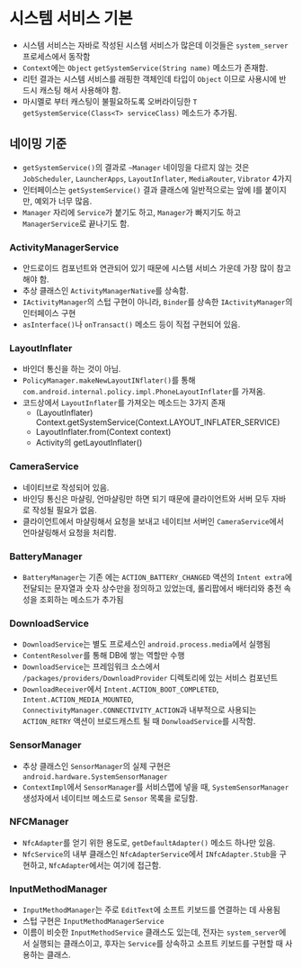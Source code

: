 # 시스템 서비스 기본
* 시스템 서비스는 자바로 작성된 시스템 서비스가 많은데 이것들은 `system_server` 프로세스에서 동작함
* `Context`에는 `Object` `getSystemService(String name)` 메소드가 존재함.
* 리턴 결과는 시스템 서비스를 래핑한 객체인데 타입이 `Object` 이므로 사용시에 반드시 캐스팅 해서 사용해야 함.
* 마시멜로 부터 캐스팅이 불필요하도록 오버라이딩한 `T getSystemService(Class<T> serviceClass)` 메소드가 추가됨.

## 네이밍 기준
* `getSystemService()`의 결과로 `~Manager` 네이밍을 다르지 않는 것은 `JobScheduler`, `LauncherApps`, `LayoutInflater`, `MediaRouter`, `Vibrator` 4가지
* 인터페이스는 `getSystemService()` 결과 클래스에 일반적으로는 앞에 I를 붙이지만, 예외가 너무 많음.
* `Manager` 자리에 `Service`가 붙기도 하고, `Manager`가 빠지기도 하고 `ManagerService`로 끝나기도 함.

### ActivityManagerService
* 안드로이드 컴포넌트와 연관되어 있기 때문에 시스템 서비스 가운데 가장 많이 참고해야 함.
* 추상 클래스인 `ActivityManagerNative`를 상속함.
* `IActivityManager`의 스텁 구현이 아니라, `Binder`를 상속한 `IActivityManager`의 인터페이스 구현
* `asInterface()`나 `onTransact()` 메소드 등이 직접 구현되어 있음.

### LayoutInflater
* 바인더 통신을 하는 것이 아님.
* `PolicyManager.makeNewLayoutINflater()`를 통해 `com.android.internal.policy.impl.PhoneLayoutInflater`를 가져옴.
* 코드상에서 `LayoutInflater`를 가져오는 메소드는 3가지 존재
  * (LayoutInflater) Context.getSystemService(Context.LAYOUT_INFLATER_SERVICE)
  * LayoutInflater.from(Context context)
  * Activity의 getLayoutInflater()

### CameraService
* 네이티브로 작성되어 있음.
* 바인딩 통신은 마샬링, 언마샬링만 하면 되기 때문에 클라이언트와 서버 모두 자바로 작성될 필요가 없음.
* 클라이언트에서 마샬링해서 요청을 보내고 네이티브 서버인 `CameraService`에서 언마샬링해서 요청을 처리함.

### BatteryManager
* `BatteryManager`는 기존 에는 `ACTION_BATTERY_CHANGED` 액션의 `Intent extra`에 전달되는 문자열과 숫자 상수만을 정의하고 있었는데, 롤리팝에서 배터리와 충전 속성을 조회하는 메소드가 추가됨

### DownloadService
* `DownloadService`는 별도 프로세스인 `android.process.media`에서 실행됨
* `ContentResolver`를 통해 DB에 쌓는 역할만 수행
* `DownloadService`는 프레임워크 소스에서 `/packages/providers/DownloadProvider` 디렉토리에 있는 서비스 컴포넌트
* `DownloadReceiver`에서 `Intent.ACTION_BOOT_COMPLETED`, `Intent.ACTION_MEDIA_MOUNTED`, `ConnectivityManager.CONNECTIVITY_ACTION`과 내부적으로 사용되는 `ACTION_RETRY` 액션이 브로드캐스트 될 때 `DonwloadService`를 시작함.

### SensorManager
* 추상 클래스인 `SensorManager`의 실제 구현은 `android.hardware.SystemSensorManager`
* `ContextImpl`에서 `SensorManager`를 서비스맵에 넣을 때, `SystemSensorManager` 생성자에서 네이티브 메소드로 `Sensor` 목록을 로딩함.

### NFCManager
* `NfcAdapter`를 얻기 위한 용도로, `getDefaultAdapter()` 메소드 하나만 있음.
* `NfcService`의 내부 클래스인 `NfcAdapterService`에서 `INfcAdapter.Stub`을 구현하고, `NfcAdapter`에서는 여기에 접근함.

### InputMethodManager
* `InputMethodManager`는 주로 `EditText`에 소프트 키보드를 연결하는 데 사용됨
* 스텁 구현은 `InputMethodManagerService`
* 이름이 비슷한 `InputMethodService` 클래스도 있는데, 전자는 `system_server`에서 실행되는 클래스이고, 후자는 `Service`를 상속하고 소프트 키보드를 구현할 때 사용하는 클래스.
